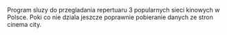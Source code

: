 Program sluzy do przegladania repertuaru 3 popularnych sieci kinowych w Polsce. 
Poki co nie dziala jeszcze poprawnie pobieranie danych ze stron cinema city.
